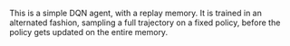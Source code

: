 This is a simple DQN agent, with a replay memory. It is trained in an alternated fashion, sampling a full trajectory on a fixed policy, before the policy gets updated on the entire memory.